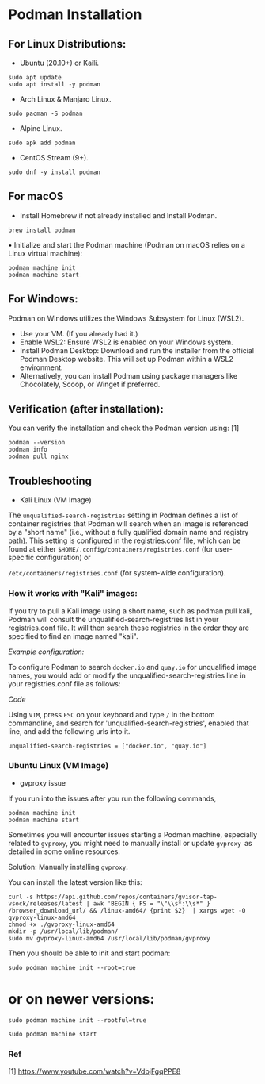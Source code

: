 # Podman Installation

## **For Linux Distributions:**

* Ubuntu (20.10+) or Kaili.
```
sudo apt update
sudo apt install -y podman
```

* Arch Linux & Manjaro Linux. 

`sudo pacman -S podman`

* Alpine Linux. 

`sudo apk add podman`

* CentOS Stream (9+). 

`sudo dnf -y install podman`


## For macOS 

* Install Homebrew if not already installed and Install Podman. 
    
`brew install podman`

• Initialize and start the Podman machine (Podman on macOS relies on a Linux virtual machine): 

```
podman machine init
podman machine start
```

## For Windows: 

Podman on Windows utilizes the Windows Subsystem for Linux (WSL2). 

* Use your VM. (If you already had it.)
* Enable WSL2: Ensure WSL2 is enabled on your Windows system. 
* Install Podman Desktop: Download and run the installer from the official Podman Desktop website. This will set up Podman within a WSL2 environment. 
* Alternatively, you can install Podman using package managers like Chocolately, Scoop, or Winget if preferred. 

## Verification (after installation): 

You can verify the installation and check the Podman version using: [1]  

```
podman --version
podman info
podman pull nginx
```

## Troubleshooting

* Kali Linux (VM Image)

The `unqualified-search-registries` setting in Podman defines a list of container registries that Podman will search when an image is referenced by a "short name" (i.e., without a fully qualified domain name and registry path). This setting is configured in the registries.conf file, which can be found at either 
`$HOME/.config/containers/registries.conf` (for user-specific configuration) or 

`/etc/containers/registries.conf` (for system-wide configuration).

### How it works with "Kali" images:

If you try to pull a Kali image using a short name, such as podman pull kali, Podman will consult the unqualified-search-registries list in your registries.conf file. It will then search these registries in the order they are specified to find an image named "kali".

*Example configuration:*

To configure Podman to search `docker.io` and `quay.io` for unqualified image names, you would add or modify the unqualified-search-registries line in your registries.conf file as follows:

*Code*

Using `VIM`, press `ESC` on your keyboard and type `/` in the bottom commandline, and search for 'unqualified-search-registries', enabled that line, and add the following urls into it.

`unqualified-search-registries = ["docker.io", "quay.io"]`

### Ubuntu Linux (VM Image)

* gvproxy issue

If you run into the issues after you run the following commands,

```
podman machine init
podman machine start
```

Sometimes you will encounter issues starting a Podman machine, especially related to `gvproxy`, you might need to manually install or update `gvproxy `as detailed in some online resources.

Solution: Manually installing `gvproxy`.

You can install the latest version like this:

```
curl -s https://api.github.com/repos/containers/gvisor-tap-vsock/releases/latest | awk 'BEGIN { FS = "\"\\s*:\\s*" } /browser_download_url/ && /linux-amd64/ {print $2}' | xargs wget -O gvproxy-linux-amd64
chmod +x ./gvproxy-linux-amd64
mkdir -p /usr/local/lib/podman/
sudo mv gvproxy-linux-amd64 /usr/local/lib/podman/gvproxy
```

Then you should be able to init and start podman:

`sudo podman machine init --root=true`

# or on newer versions:

`sudo podman machine init --rootful=true`

`sudo podman machine start`


### Ref

[1] https://www.youtube.com/watch?v=VdbjFgqPPE8

